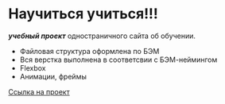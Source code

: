 # Научиться учиться!!!
 ***учебный проект*** одностраничного сайта об обучении.
 * Файловая структура оформлена по БЭМ
 * Вся верстка выполнена в соответсвии с БЭМ-неймингом
 * Flexbox
 * Анимации, фреймы


[Ссылка на проект](https://otomivetra.github.io/how-to-learn/)
